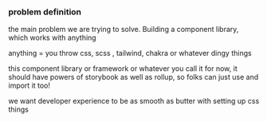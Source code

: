 ### problem definition

the main problem we are trying to solve.
Building a component library, which works with anything

anything = you throw css, scss , tailwind, chakra or whatever dingy things

this component library or framework or whatever you call it for now,
it should have powers of storybook as well as rollup, so folks can just use and import it too!

we want developer experience to be as smooth as butter with setting up css things
